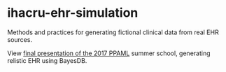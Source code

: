 # ihacru-ehr-simulation
Methods and practices for generating fictional clinical data from real EHR sources.

View [final presentation of the 2017 PPAML][ppaml2017] summer school, generating relistic EHR using BayesDB.

[ppaml2017]:https://drive.google.com/open?id=1dcepbLkojsE0IMp36N_YMTcDggCk1XI72-9EUZ06EU8
